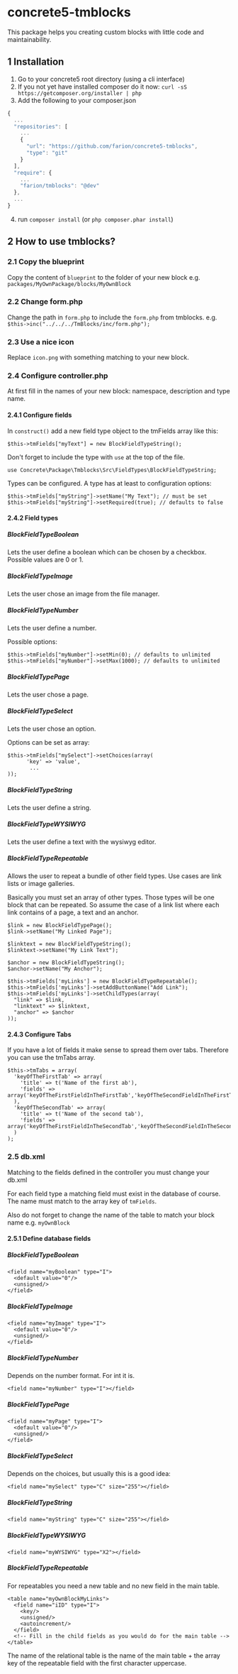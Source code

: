 # concrete5-tmblocks

This package helps you creating custom blocks with little code and maintainability.

## 1 Installation

1. Go to your concrete5 root directory (using a cli interface)
2. If you not yet have installed composer do it now: `curl -sS https://getcomposer.org/installer | php`
3. Add the following to your composer.json

  ```javascript
  {
    ...
    "repositories": [
      ...
      {
        "url": "https://github.com/farion/concrete5-tmblocks",
        "type": "git"
      }
    ],
    "require": {
      ...
      "farion/tmblocks": "@dev"
    },
    ...
  }
  ```
4. run `composer install` (or `php composer.phar install`)

## 2 How to use tmblocks?

### 2.1 Copy the blueprint

Copy the content of `blueprint` to the folder of your new block e.g. `packages/MyOwnPackage/blocks/MyOwnBlock`

### 2.2 Change form.php

Change the path in `form.php` to include the `form.php` from tmblocks. e.g.
`$this->inc("../../../TmBlocks/inc/form.php");`

### 2.3 Use a nice icon

Replace `icon.png` with something matching to your new block.

### 2.4 Configure controller.php

At first fill in the names of your new block: namespace, description and type name.
  
#### 2.4.1 Configure fields

In `construct()` add a new field type object to the tmFields array like this:

```
$this->tmFields["myText"] = new BlockFieldTypeString();
```

Don't forget to include the type with `use` at the top of the file.

```
use Concrete\Package\Tmblocks\Src\FieldTypes\BlockFieldTypeString;
```

Types can be configured. A type has at least to configuration options:

```
$this->tmFields["myString"]->setName("My Text"); // must be set
$this->tmFields["myString"]->setRequired(true); // defaults to false
```

#### 2.4.2 Field types

##### BlockFieldTypeBoolean

Lets the user define a boolean which can be chosen by a checkbox. Possible values are 0 or 1.

##### BlockFieldTypeImage

Lets the user chose an image from the file manager.

##### BlockFieldTypeNumber

Lets the user define a number.

Possible options:

```
$this->tmFields["myNumber"]->setMin(0); // defaults to unlimited
$this->tmFields["myNumber"]->setMax(1000); // defaults to unlimited
```

##### BlockFieldTypePage

Lets the user chose a page.

##### BlockFieldTypeSelect

Lets the user chose an option.

Options can be set as array:

```
$this->tmFields["mySelect"]->setChoices(array(
      'key' => 'value',
       ...
));
```

##### BlockFieldTypeString

Lets the user define a string.

##### BlockFieldTypeWYSIWYG

Lets the user define a text with the wysiwyg editor.

##### BlockFieldTypeRepeatable

Allows the user to repeat a bundle of other field types.
Use cases are link lists or image galleries.

Basically you must set an array of other types. Those types will be one block that can be repeated.
So assume the case of a link list where each link contains of a page, a text and an anchor.

```
$link = new BlockFieldTypePage();
$link->setName("My Linked Page");

$linktext = new BlockFieldTypeString();
$linktext->setName("My Link Text");

$anchor = new BlockFieldTypeString();
$anchor->setName("My Anchor");

$this->tmFields['myLinks'] = new BlockFieldTypeRepeatable();
$this->tmFields['myLinks']->setAddButtonName("Add Link");
$this->tmFields['myLinks']->setChildTypes(array(
  "link" => $link,
  "linktext" => $linktext,
  "anchor" => $anchor
));
```

#### 2.4.3 Configure Tabs

If you have a lot of fields it make sense to spread them over tabs.
Therefore you can use the tmTabs array.

```
$this->tmTabs = array(
  'keyOfTheFirstTab' => array(
    'title' => t('Name of the first ab'),
    'fields' => array('keyOfTheFirstFieldInTheFirstTab','keyOfTheSecondFieldInTheFirstTab',...)
  ),
  'keyOfTheSecondTab' => array(
    'title' => t('Name of the second tab'),
    'fields' => array('keyOfTheFirstFieldInTheSecondTab','keyOfTheSecondFieldInTheSecondTab',...)
  )
);
```

### 2.5 db.xml

Matching to the fields defined in the controller you must change your db.xml

For each field type a matching field must exist in the database of course.
The name must match to the array key of `tmFields`.

Also do not forget to change the name of the table to match your block name e.g. `myOwnBlock`

#### 2.5.1 Define database fields

##### BlockFieldTypeBoolean

```
<field name="myBoolean" type="I">
  <default value="0"/>
  <unsigned/>
</field>
```

##### BlockFieldTypeImage

```
<field name="myImage" type="I">
  <default value="0"/>
  <unsigned/>
</field>
```

##### BlockFieldTypeNumber

Depends on the number format. For int it is.

```
<field name="myNumber" type="I"></field>

```

##### BlockFieldTypePage

```
<field name="myPage" type="I">
  <default value="0"/>
  <unsigned/>
</field>
```

##### BlockFieldTypeSelect

Depends on the choices, but usually this is a good idea:

```
<field name="mySelect" type="C" size="255"></field>
```

##### BlockFieldTypeString

```
<field name="myString" type="C" size="255"></field>
```

##### BlockFieldTypeWYSIWYG

```
<field name="myWYSIWYG" type="X2"></field>
```

##### BlockFieldTypeRepeatable

For repeatables you need a new table and no new field in the main table.

```
<table name="myOwnBlockMyLinks">
  <field name="iID" type="I">
    <key/>
    <unsigned/>
    <autoincrement/>
  </field>
  <!-- Fill in the child fields as you would do for the main table -->
</table>
```

The name of the relational table is the name of the main table + the array key of the repeatable field with the first character uppercase.


